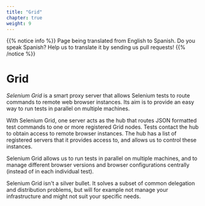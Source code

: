 ```yaml
---
title: "Grid"
chapter: true
weight: 9
---
```


{{% notice info %}}
<i class="fas fa-language"></i> Page being translated from 
English to Spanish. Do you speak Spanish? Help us to translate
it by sending us pull requests!
{{% /notice %}}

# Grid

_Selenium Grid_ is a smart proxy server
that allows Selenium tests to route commands to remote web browser instances.
Its aim is to provide an easy way to run tests in parallel on multiple machines.

With Selenium Grid,
one server acts as the hub that routes JSON formatted test commands
to one or more registered Grid nodes.
Tests contact the hub to obtain access to remote browser instances.
The hub has a list of registered servers that it provides access to,
and allows us to control these instances.

Selenium Grid allows us to run tests in parallel on multiple machines,
and to manage different browser versions and browser configurations centrally
(instead of in each individual test).

Selenium Grid isn't a silver bullet.
It solves a subset of common delegation and distribution problems,
but will for example not manage your infrastructure
and might not suit your specific needs.
